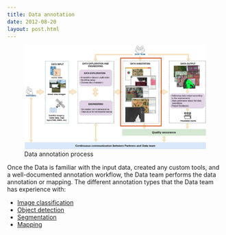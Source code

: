 ```yaml
---
title: Data annotation
date: 2012-08-20
layout: post.html
---
```

 
<figure class="align-center">
 <img src="/assets/images/workflow_data_annotation.jpg"/>
 <figcaption>Data annotation process</figcaption>
</figure>

Once the Data is familiar with the input data, created any custom tools, and a well-documented annotation workflow, the Data team performs the data annotation or mapping. The different annotation types that the Data team has experience with:
 
- [Image classification](/annotation-type/image-classification/)
- [Object detection](/annotation-type/object-detection/)
- [Segmentation](/annotation-type/segmentation/)
- [Mapping](/mapping/mapping/)